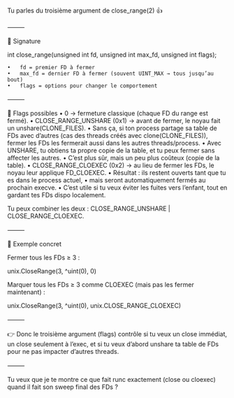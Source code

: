 Tu parles du troisième argument de close_range(2) 👍

⸻

🔹 Signature

int close_range(unsigned int fd, unsigned int max_fd, unsigned int flags);

	•	fd = premier FD à fermer
	•	max_fd = dernier FD à fermer (souvent UINT_MAX → tous jusqu’au bout)
	•	flags = options pour changer le comportement

⸻

🔹 Flags possibles
•	0
→ fermeture classique (chaque FD du range est fermé).
•	CLOSE_RANGE_UNSHARE (0x1)
→ avant de fermer, le noyau fait un unshare(CLONE_FILES).
•	Sans ça, si ton process partage sa table de FDs avec d’autres (cas des threads créés avec clone(CLONE_FILES)), fermer les FDs les fermerait aussi dans les autres threads/process.
•	Avec UNSHARE, tu obtiens ta propre copie de la table, et tu peux fermer sans affecter les autres.
•	C’est plus sûr, mais un peu plus coûteux (copie de la table).
•	CLOSE_RANGE_CLOEXEC (0x2)
→ au lieu de fermer les FDs, le noyau leur applique FD_CLOEXEC.
•	Résultat : ils restent ouverts tant que tu es dans le process actuel,
•	mais seront automatiquement fermés au prochain execve.
•	C’est utile si tu veux éviter les fuites vers l’enfant, tout en gardant tes FDs dispo localement.

Tu peux combiner les deux : CLOSE_RANGE_UNSHARE | CLOSE_RANGE_CLOEXEC.

⸻

🔹 Exemple concret

Fermer tous les FDs ≥ 3 :

unix.CloseRange(3, ^uint(0), 0)

Marquer tous les FDs ≥ 3 comme CLOEXEC (mais pas les fermer maintenant) :

unix.CloseRange(3, ^uint(0), unix.CLOSE_RANGE_CLOEXEC)


⸻

👉 Donc le troisième argument (flags) contrôle si tu veux un close immédiat, un close seulement à l’exec, et si tu veux d’abord unshare ta table de FDs pour ne pas impacter d’autres threads.

⸻

Tu veux que je te montre ce que fait runc exactement (close ou cloexec) quand il fait son sweep final des FDs ?